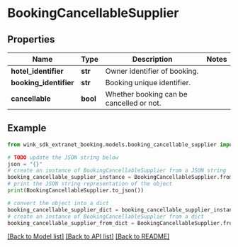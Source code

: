 # BookingCancellableSupplier


## Properties

Name | Type | Description | Notes
------------ | ------------- | ------------- | -------------
**hotel_identifier** | **str** | Owner identifier of booking. | 
**booking_identifier** | **str** | Booking unique identifier. | 
**cancellable** | **bool** | Whether booking can be cancelled or not. | 

## Example

```python
from wink_sdk_extranet_booking.models.booking_cancellable_supplier import BookingCancellableSupplier

# TODO update the JSON string below
json = "{}"
# create an instance of BookingCancellableSupplier from a JSON string
booking_cancellable_supplier_instance = BookingCancellableSupplier.from_json(json)
# print the JSON string representation of the object
print(BookingCancellableSupplier.to_json())

# convert the object into a dict
booking_cancellable_supplier_dict = booking_cancellable_supplier_instance.to_dict()
# create an instance of BookingCancellableSupplier from a dict
booking_cancellable_supplier_from_dict = BookingCancellableSupplier.from_dict(booking_cancellable_supplier_dict)
```
[[Back to Model list]](../README.md#documentation-for-models) [[Back to API list]](../README.md#documentation-for-api-endpoints) [[Back to README]](../README.md)



